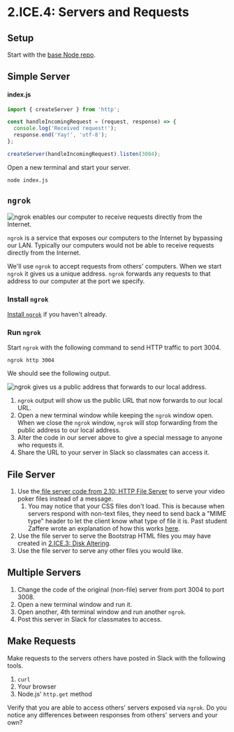 # 2.ICE.4: Servers and Requests

## Setup

Start with the [base Node repo](https://github.com/rocketacademy/base-node-bootcamp).

## Simple Server

#### index.js

```javascript
import { createServer } from 'http';

const handleIncomingRequest = (request, response) => {
  console.log('Received request!');
  response.end('Yay!', 'utf-8');
};

createServer(handleIncomingRequest).listen(3004);
```

Open a new terminal and start your server.

```text
node index.js
```

## `ngrok`

![ngrok enables our computer to receive requests directly from the Internet.](../../.gitbook/assets/ngrok.jpg)

`ngrok` is a service that exposes our computers to the Internet by bypassing our LAN. Typically our computers would not be able to receive requests directly from the Internet.

We'll use `ngrok` to accept requests from others' computers. When we start `ngrok` it gives us a unique address. `ngrok` forwards any requests to that address to our computer at the port we specify.

### Install `ngrok`

[Install `ngrok`](../2.0-module-2-overview.md#ngrok) if you haven't already.

### Run `ngrok`

Start `ngrok` with the following command to send HTTP traffic to port 3004.

```text
ngrok http 3004
```

We should see the following output.

![ngrok gives us a public address that forwards to our local address. ](../../.gitbook/assets/screen-shot-2020-11-03-at-9.45.05-pm.png)

1. `ngrok` output will show us the public URL that now forwards to our local URL.
2. Open a new terminal window while keeping the `ngrok` window open. When we close the `ngrok` window, `ngrok` will stop forwarding from the public address to our local address.
3. Alter the code in our server above to give a special message to anyone who requests it.
4. Share the URL to your server in Slack so classmates can access it.

## File Server

1. Use the[ ](../2.10-http-file-server.md)[file server code from 2.10: HTTP File Server](../2.10-http-file-server.md#index-js) to serve your video poker files instead of a message.
   1. You may notice that your CSS files don't load. This is because when servers respond with non-text files, they need to send back a "MIME type" header to let the client know what type of file it is. Past student Zaffere wrote an explanation of how this works [here](https://pastebin.com/vCRjijqf).
2. Use the file server to serve the Bootstrap HTML files you may have created in [2.ICE.3: Disk Altering](2.ice.3-disk-altering.md#comfortable).
3. Use the file server to serve any other files you would like.

## Multiple Servers

1. Change the code of the original \(non-file\) server from port 3004 to port 3008.
2. Open a new terminal window and run it.
3. Open another, 4th terminal window and run another `ngrok`.
4. Post this server in Slack for classmates to access.

## Make Requests

Make requests to the servers others have posted in Slack with the following tools.

1. `curl`
2. Your browser
3. Node.js' `http.get` method

Verify that you are able to access others' servers exposed via `ngrok`. Do you notice any differences between responses from others' servers and your own?

